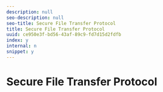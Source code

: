 ```yaml
---
description: null
seo-description: null
seo-title: Secure File Transfer Protocol
title: Secure File Transfer Protocol
uuid: ce950e3f-bd56-43af-89c9-fd7d15d2fdfb
index: y
internal: n
snippet: y
---
```


# Secure File Transfer Protocol

